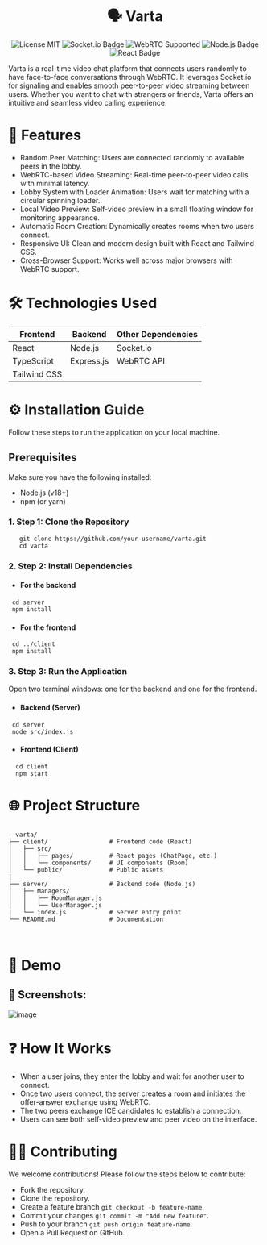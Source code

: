 <h1 align="center">🗣️ Varta  </h1>

<p align="center"> <img src="https://img.shields.io/badge/License-MIT-blue.svg" alt="License MIT"/> <img src="https://img.shields.io/badge/Socket.io-v4.5.4-%235865F2" alt="Socket.io Badge"/> <img src="https://img.shields.io/badge/WebRTC-Supported-brightgreen" alt="WebRTC Supported"/> <img src="https://img.shields.io/badge/Node.js-v18.0.0-%23339933" alt="Node.js Badge"/> <img src="https://img.shields.io/badge/React-v18.2.0-%2361DAFB" alt="React Badge"/> </p>


Varta is a real-time video chat platform that connects users randomly to have face-to-face conversations through WebRTC. It leverages Socket.io for signaling and enables smooth peer-to-peer video streaming between users. Whether you want to chat with strangers or friends, Varta offers an intuitive and seamless video calling experience.




# 🚀 Features

  - Random Peer Matching: Users are connected randomly to available peers in the lobby.
   - WebRTC-based Video Streaming: Real-time peer-to-peer video calls with minimal latency.
  - Lobby System with Loader Animation: Users wait for matching with a circular spinning loader.
  - Local Video Preview: Self-video preview in a small floating window for monitoring appearance.
  - Automatic Room Creation: Dynamically creates rooms when two users connect.
  - Responsive UI: Clean and modern design built with React and Tailwind CSS.
  - Cross-Browser Support: Works well across major browsers with WebRTC support.


# 🛠️ Technologies Used

| Frontend | Backend | Other Dependencies |
| ------ | ------ | ------- |
| React | Node.js	| Socket.io |
| TypeScript |	Express.js | WebRTC API |
| Tailwind CSS |


# ⚙️ Installation Guide

Follow these steps to run the application on your local machine.

## Prerequisites
Make sure you have the following installed:

  - Node.js (v18+)
  - npm (or yarn)


 ### 1. Step 1: Clone the Repository
 
  ```
     git clone https://github.com/your-username/varta.git 
     cd varta
 ```



### 2. Step 2: Install Dependencies

  - #### For the backend
  ```
   cd server
   npm install
  ```
  - #### For the frontend
  ```
   cd ../client
   npm install

  ```

### 3. Step 3: Run the Application

 Open two terminal windows: one for the backend and one for the frontend.

  - #### Backend (Server)
   ```
    cd server
    node src/index.js

   ```
  - #### Frontend (Client)
   ```
     cd client
     npm start
   ```


# 🌐 Project Structure

 
  ```

    varta/
├── client/                 # Frontend code (React)
│   ├── src/
│   │   ├── pages/          # React pages (ChatPage, etc.)
│   │   └── components/     # UI components (Room)
│   └── public/             # Public assets
|
├── server/                 # Backend code (Node.js)
│   ├── Managers/
│   │   ├── RoomManager.js        
│   │   └── UserManager.js       
|   └── index.js            # Server entry point
└── README.md               # Documentation



  ```


# 🎥 Demo

## 📸 Screenshots:
![image](https://github.com/user-attachments/assets/aa5b2c41-819c-4e50-bf5b-5b8fc414c025)




# ❓ How It Works

  - When a user joins, they enter the lobby and wait for another user to connect.
  - Once two users connect, the server creates a room and initiates the offer-answer exchange using WebRTC.
  - The two peers exchange ICE candidates to establish a connection.
  - Users can see both self-video preview and peer video on the interface.


# 🧑‍💻 Contributing

We welcome contributions! Please follow the steps below to contribute:

  - Fork the repository.
  - Clone the repository.
  - Create a feature branch `git checkout -b feature-name`.
  - Commit your changes `git commit -m "Add new feature"`.
  - Push to your branch `git push origin feature-name`.
  - Open a Pull Request on GitHub.





    
